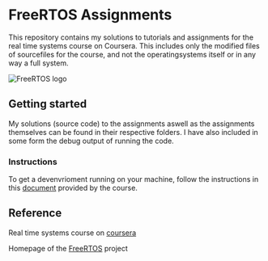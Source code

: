 # FreeRTOS Assignments

This repository contains my solutions to tutorials and assignments for the real time systems course on Coursera.  This includes only the modified files of sourcefiles for the course, and not the operatingsystems itself or in any way a full system.

![FreeRTOS logo](https://cdn.instructables.com/FLM/W837/IRLQLKCF/FLMW837IRLQLKCF.MEDIUM.jpg)

## Getting started

My solutions (source code) to the assignments aswell as the assignments themselves can be found in their respective folders.  I have also included in some form the debug output of running the code.

### Instructions

To get a devenvrioment running on your machine, follow the instructions in this [document](https://www.it.abo.fi/coursera/RTS/VSHowto.pdf) provided by the course.

## Reference

Real time systems course on [coursera](https://www.coursera.org/learn/real-time-systems)

Homepage of the [FreeRTOS](http://www.freertos.org/) project